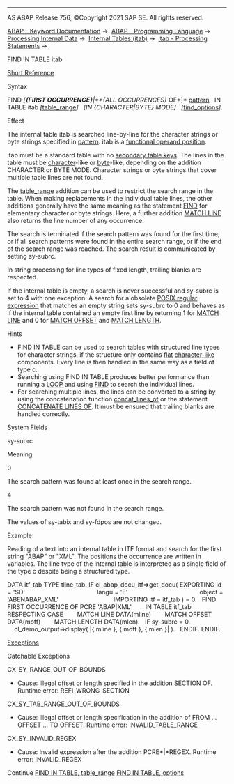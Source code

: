   

* * *

AS ABAP Release 756, ©Copyright 2021 SAP SE. All rights reserved.

[ABAP - Keyword Documentation](javascript:call_link\('abenabap.htm'\)) →  [ABAP - Programming Language](javascript:call_link\('abenabap_reference.htm'\)) →  [Processing Internal Data](javascript:call_link\('abenabap_data_working.htm'\)) →  [Internal Tables (itab)](javascript:call_link\('abenitab.htm'\)) →  [itab - Processing Statements](javascript:call_link\('abentable_processing_statements.htm'\)) → 

FIND IN TABLE itab

[Short Reference](javascript:call_link\('abapfind_shortref.htm'\))

Syntax

FIND *\[**{*FIRST OCCURRENCE*}**|**{*ALL OCCURRENCES*}* OF*\]* [pattern](javascript:call_link\('abapfind_pattern.htm'\))
  IN TABLE itab *\[*[table\_range](javascript:call_link\('abapfind_table_range.htm'\))*\]*
  *\[*IN *{*CHARACTER*|*BYTE*}* MODE*\]*
  *\[*[find\_options](javascript:call_link\('abapfind_itab_options.htm'\))*\]*.

Effect

The internal table itab is searched line-by-line for the character strings or byte strings specified in [pattern](javascript:call_link\('abapfind_pattern.htm'\)). itab is a [functional operand position](javascript:call_link\('abenfunctional_position_glosry.htm'\) "Glossary Entry").

itab must be a standard table with no [secondary table keys](javascript:call_link\('abensecondary_table_key_glosry.htm'\) "Glossary Entry"). The lines in the table must be [character](javascript:call_link\('abencharlike_data_object_glosry.htm'\) "Glossary Entry")\-like or [byte](javascript:call_link\('abenbyte_like_data_object_glosry.htm'\) "Glossary Entry")\-like, depending on the addition CHARACTER or BYTE MODE. Character strings or byte strings that cover multiple table lines are not found.

The [table\_range](javascript:call_link\('abapfind_table_range.htm'\)) addition can be used to restrict the search range in the table. When making replacements in the individual table lines, the other additions generally have the same meaning as the statement [FIND](javascript:call_link\('abapfind.htm'\)) for elementary character or byte strings. Here, a further addition [MATCH LINE](javascript:call_link\('abapfind_itab_options.htm'\)) also returns the line number of any occurrence.

The search is terminated if the search pattern was found for the first time, or if all search patterns were found in the entire search range, or if the end of the search range was reached. The search result is communicated by setting sy-subrc.

In string processing for line types of fixed length, trailing blanks are respected.

If the internal table is empty, a search is never successful and sy-subrc is set to 4 with one exception: A search for a obsolete [POSIX regular expression](javascript:call_link\('abenregex_posix_syntax.htm'\)) that matches an empty string sets sy-subrc to 0 and behaves as if the internal table contained an empty first line by returning 1 for [MATCH LINE](javascript:call_link\('abapfind_itab_options.htm'\)) and 0 for [MATCH OFFSET](javascript:call_link\('abapfind_itab_options.htm'\)) and [MATCH LENGTH](javascript:call_link\('abapfind_itab_options.htm'\)).

Hints

-   FIND IN TABLE can be used to search tables with structured line types for character strings, if the structure only contains [flat](javascript:call_link\('abenflat_glosry.htm'\) "Glossary Entry") [character-like](javascript:call_link\('abencharlike_data_object_glosry.htm'\) "Glossary Entry") components. Every line is then handled in the same way as a field of type c.
-   Searching using FIND IN TABLE produces better performance than running a [LOOP](javascript:call_link\('abaploop_at_itab.htm'\)) and using [FIND](javascript:call_link\('abapfind.htm'\)) to search the individual lines.
-   For searching multiple lines, the lines can be converted to a string by using the concatenation function [concat\_lines\_of](javascript:call_link\('abenconcatenation_functions.htm'\)) or the statement [CONCATENATE LINES OF](javascript:call_link\('abapconcatenate.htm'\)). It must be ensured that trailing blanks are handled correctly.

System Fields

sy-subrc

Meaning

0

The search pattern was found at least once in the search range.

4

The search pattern was not found in the search range.

The values of sy-tabix and sy-fdpos are not changed.

Example

Reading of a text into an internal table in ITF format and search for the first string "ABAP" or "XML". The positions the occurrence are written in variables. The line type of the internal table is interpreted as a single field of the type c despite being a structured type.

DATA itf\_tab TYPE tline\_tab.
IF cl\_abap\_docu\_itf=>get\_docu( EXPORTING id = 'SD'
                                         langu = 'E'
                                         object = 'ABENABAP\_XML'
                               IMPORTING itf = itf\_tab ) = 0.
  FIND FIRST OCCURRENCE OF PCRE 'ABAP|XML'
       IN TABLE itf\_tab
       RESPECTING CASE
       MATCH LINE DATA(mline)
       MATCH OFFSET DATA(moff)
       MATCH LENGTH DATA(mlen).
  IF sy-subrc = 0.
    cl\_demo\_output=>display( |{ mline }, { moff }, { mlen }| ).
  ENDIF.
ENDIF.

[Exceptions](javascript:call_link\('abenabap_language_exceptions.htm'\))

Catchable Exceptions

CX\_SY\_RANGE\_OUT\_OF\_BOUNDS

-   Cause: Illegal offset or length specified in the addition SECTION OF.
    Runtime error: REFI\_WRONG\_SECTION

CX\_SY\_TAB\_RANGE\_OUT\_OF\_BOUNDS

-   Cause: Illegal offset or length specification in the addition of FROM ... OFFSET ... TO OFFSET.
    Runtime error: INVALID\_TABLE\_RANGE

CX\_SY\_INVALID\_REGEX

-   Cause: Invalid expression after the addition PCRE*|*REGEX.
    Runtime error: INVALID\_REGEX

Continue
[FIND IN TABLE, table\_range](javascript:call_link\('abapfind_table_range.htm'\))
[FIND IN TABLE, options](javascript:call_link\('abapfind_itab_options.htm'\))